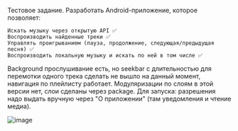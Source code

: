 Тестовое задание.
Разработать Android-приложение, которое позволяет:

    Искать музыку через открытую API ✅
    Воспроизводить найденные треки ✅
    Управлять проигрыванием (пауза, продолжение, следующая/предыдущая песня) ✅
    Воспроизводить локальную музыку и искать по ней в том числе ✅

Background прослушивание есть, но seekbar с длительностью для перемотки одного трека сделать не вышло на данный момент, навигация по плейлисту работает.
Модуляризации по слоям в этой версии нет, слои сделаны через package.
Для запуска: разрешения надо выдать вручную через "О приложении" (там уведомления и чтение медиа).

![image](https://github.com/user-attachments/assets/34d43fe4-cc2c-4804-9af4-0601113bec1d)
